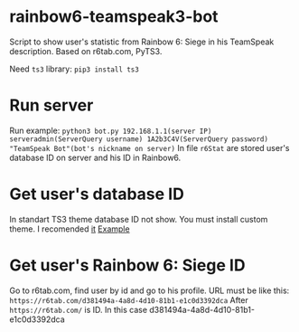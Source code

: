 # rainbow6-teamspeak3-bot
Script to show user's statistic from Rainbow 6: Siege in his TeamSpeak description. Based on r6tab.com, PyTS3.

Need `ts3` library: `pip3 install ts3`
# Run server
Run example: `python3 bot.py 192.168.1.1(server IP) serveradmin(ServerQuery username) 1A2b3C4V(ServerQuery password) "TeamSpeak Bot"(bot's nickname on server)`
In file `r6Stat` are stored user's database ID on server and his ID in Rainbow6.
# Get user's database ID
In standart TS3 theme database ID not show. You must install custom theme. I recomended [it](https://www.myteamspeak.com/addons/1bf5ca7a-f4ff-4848-a6f7-c08aa360c4fb) [Example](/images/ts3.png "Example")
# Get user's Rainbow 6: Siege ID
Go to r6tab.com, find user by id and go to his profile. URL must be like this: `https://r6tab.com/d381494a-4a8d-4d10-81b1-e1c0d3392dca`
After `https://r6tab.com/` is ID. In this case d381494a-4a8d-4d10-81b1-e1c0d3392dca
